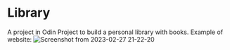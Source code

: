 # Library
A project in Odin Project to build a personal library with books.
Example of website:
![Screenshot from 2023-02-27 21-22-20](https://user-images.githubusercontent.com/20488559/221688542-e16974b6-4108-4c55-aea6-e54699cec637.png)
